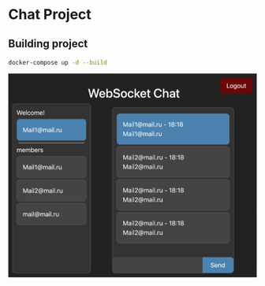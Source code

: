 # Chat Project

## Building project

```bash
docker-compose up -d --build
```

![Amognus](./dvi-folder/img.png)